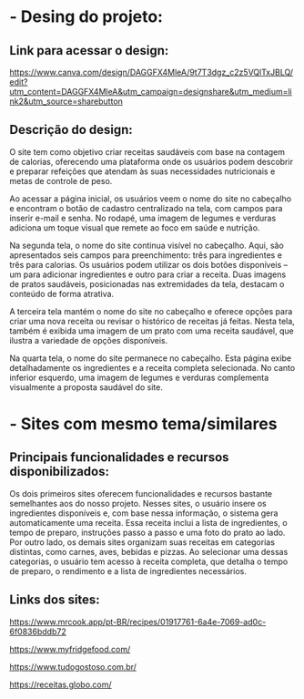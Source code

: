 # **- Desing do projeto:**

## **Link para acessar o design:**

https://www.canva.com/design/DAGGFX4MleA/9t7T3dgz_c2z5VQlTxJBLQ/edit?utm_content=DAGGFX4MleA&utm_campaign=designshare&utm_medium=link2&utm_source=sharebutton 

## **Descrição do design:**

O site tem como objetivo criar receitas saudáveis com base na contagem de calorias, oferecendo uma plataforma onde os usuários podem descobrir e preparar refeições que atendam às suas necessidades nutricionais e metas de controle de peso.

Ao acessar a página inicial, os usuários veem o nome do site no cabeçalho e encontram o botão de cadastro centralizado na tela, com campos para inserir e-mail e senha. No rodapé, uma imagem de legumes e verduras adiciona um toque visual que remete ao foco em saúde e nutrição.

Na segunda tela, o nome do site continua visível no cabeçalho. Aqui, são apresentados seis campos para preenchimento: três para ingredientes e três para calorias. Os usuários podem utilizar os dois botões disponíveis – um para adicionar ingredientes e outro para criar a receita. Duas imagens de pratos saudáveis, posicionadas nas extremidades da tela, destacam o conteúdo de forma atrativa.

A terceira tela mantém o nome do site no cabeçalho e oferece opções para criar uma nova receita ou revisar o histórico de receitas já feitas. Nesta tela, também é exibida uma imagem de um prato com uma receita saudável, que ilustra a variedade de opções disponíveis.

Na quarta tela, o nome do site permanece no cabeçalho. Esta página exibe detalhadamente os ingredientes e a receita completa selecionada. No canto inferior esquerdo, uma imagem de legumes e verduras complementa visualmente a proposta saudável do site.


# - **Sites com mesmo tema/similares** 

## **Principais funcionalidades e recursos disponibilizados:** 

Os dois primeiros sites oferecem funcionalidades e recursos bastante semelhantes aos do nosso projeto. Nesses sites, o usuário insere os ingredientes disponíveis e, com base nessa informação, o sistema gera automaticamente uma receita. Essa receita inclui a lista de ingredientes, o tempo de preparo, instruções passo a passo e uma foto do prato ao lado. Por outro lado, os demais sites organizam suas receitas em categorias distintas, como carnes, aves, bebidas e pizzas. Ao selecionar uma dessas categorias, o usuário tem acesso à receita completa, que detalha o tempo de preparo, o rendimento e a lista de ingredientes necessários.

## Links dos sites:

https://www.mrcook.app/pt-BR/recipes/01917761-6a4e-7069-ad0c-6f0836bddb72   

https://www.myfridgefood.com/  

https://www.tudogostoso.com.br/  

https://receitas.globo.com/  

 

 
